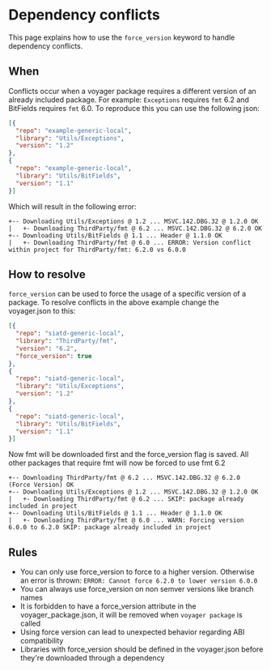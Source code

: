 # Dependency conflicts
This page explains how to use the `force_version` keyword to handle dependency conflicts.

## When
Conflicts occur when a voyager package requires a different version of an already included package.
For example: `Exceptions` requires `fmt` 6.2 and BitFields requires `fmt` 6.0. 
To reproduce this you can use the following json:
```json
[{
  "repo": "example-generic-local",
  "library": "Utils/Exceptions",
  "version": "1.2"
},
{
  "repo": "example-generic-local",
  "library": "Utils/BitFields",
  "version": "1.1"
}]
```
Which will result in the following error:
```
+-- Downloading Utils/Exceptions @ 1.2 ... MSVC.142.DBG.32 @ 1.2.0 OK
|   +- Downloading ThirdParty/fmt @ 6.2 ... MSVC.142.DBG.32 @ 6.2.0 OK
+-- Downloading Utils/BitFields @ 1.1 ... Header @ 1.1.0 OK
|   +- Downloading ThirdParty/fmt @ 6.0 ... ERROR: Version conflict within project for ThirdParty/fmt: 6.2.0 vs 6.0.0
```

## How to resolve
`force_version` can be used to force the usage of a specific version of a package.
To resolve conflicts in the above example change the voyager.json to this:
```json
[{
  "repo": "siatd-generic-local",
  "library": "ThirdParty/fmt",
  "version": "6.2",
  "force_version": true
},
{
  "repo": "siatd-generic-local",
  "library": "Utils/Exceptions",
  "version": "1.2"
},
{
  "repo": "siatd-generic-local",
  "library": "Utils/BitFields",
  "version": "1.1"
}]
```
Now fmt will be downloaded first and the force_version flag is saved. 
All other packages that require fmt will now be forced to use fmt 6.2
```
+-- Downloading ThirdParty/fmt @ 6.2 ... MSVC.142.DBG.32 @ 6.2.0 (Force Version) OK
+-- Downloading Utils/Exceptions @ 1.2 ... MSVC.142.DBG.32 @ 1.2.0 OK
|   +- Downloading ThirdParty/fmt @ 6.2 ... SKIP: package already included in project
+-- Downloading Utils/BitFields @ 1.1 ... Header @ 1.1.0 OK
|   +- Downloading ThirdParty/fmt @ 6.0 ... WARN: Forcing version 6.0.0 to 6.2.0 SKIP: package already included in project
```

## Rules
* You can only use force_version to force to a higher version. Otherwise an error is thrown: `ERROR: Cannot force 6.2.0 to lower version 6.0.0`
* You can always use force_version on non semver versions like branch names
* It is forbidden to have a force_version attribute in the voyager_package.json, it will be removed when `voyager package` is called
* Using force version can lead to unexpected behavior regarding ABI compatibility
* Libraries with force_version should be defined in the voyager.json before they're downloaded through a dependency